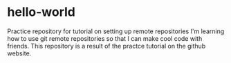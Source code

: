 # hello-world
Practice repository for tutorial on setting up remote repositories
I'm learning how to use git remote repositories so that I can make cool code with
friends. This repository is a result of the practce tutorial on the github website.

